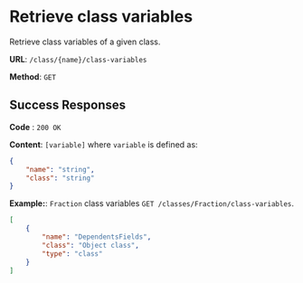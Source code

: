 # Retrieve class variables

Retrieve class variables of a given class.

**URL**: `/class/{name}/class-variables`

**Method**: `GET`

## Success Responses

**Code** : `200 OK`

**Content**: `[variable]` where `variable` is defined as:

```json
{
	"name": "string",
	"class": "string"
}
```

**Example:**: `Fraction` class variables `GET /classes/Fraction/class-variables`.

```json
[
	{
		"name": "DependentsFields",
		"class": "Object class",
		"type": "class"
	}
]
```
